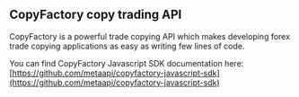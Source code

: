 ## CopyFactory copy trading API

CopyFactory is a powerful trade copying API which makes developing forex
trade copying applications as easy as writing few lines of code.

You can find CopyFactory Javascript SDK documentation here: [https://github.com/metaapi/copyfactory-javascript-sdk](https://github.com/metaapi/copyfactory-javascript-sdk)
